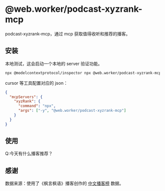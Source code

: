 # @web.worker/podcast-xyzrank-mcp

podcast-xyzrank-mcp，通过 mcp 获取值得收听和推荐的播客。

## 安装

本地测试，这会启动一个本地的 server 验证功能。

```sh
npx @modelcontextprotocol/inspector npx @web.worker/podcast-xyzrank-mcp
```

cursor 等工具配置对应的 json：

```json
{
  "mcpServers": {
    "xyzRank": {
      "command": "npx",
      "args": ["-y", "@web.worker/podcast-xyzrank-mcp"]
    }
  }
}
```

## 使用

Q:今天有什么播客推荐？

## 感谢

数据来源：使用了《枫言枫语》播客创作的 [中文播客榜](https://xyzrank.com/) 数据。
